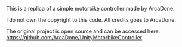 This is a replica of a simple motorbike controller made by ArcaDone.

I do not own the copyright to this code. All credits goes to ArcaDone.

The original project is open source and can be accessed here. 
https://github.com/ArcaDone/UnityMotorbikeController
